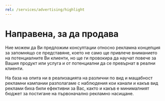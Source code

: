 ```yaml
---
rel: /services/advertising/highlight
---
```

# Направена, за да продава
Ние можем да Ви предложим консултации относно рекламна концепция за запомнящо се представяне, което не само ще привлече вниманието на потенциалните Ви клиенти, но ще ги провокира да научат повече за Вашия продукт или услуга и от потенциални да се превърнат в реални клиенти. 

На база на опита ни в реализацията на различни по вид и мащабност рекламни кампании разполагаме с наблюдения кои канали и какъв вид реклами биха били ефективни за Вас, както и какъв е минималният бюджет за постигане на първоначално рекламно насищане.